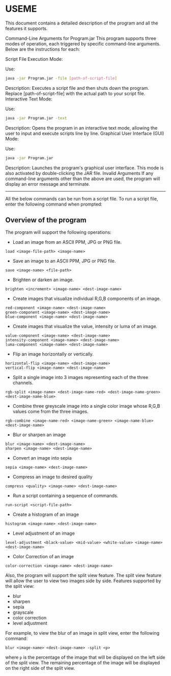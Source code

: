 # USEME

This document contains a detailed description of the program and all the features it supports.


Command-Line Arguments for Program.jar
This program supports three modes of operation, each triggered by specific command-line arguments. Below are the instructions for each:

Script File Execution Mode:

Use: 

```bash
java -jar Program.jar -file [path-of-script-file]
```
Description: Executes a script file and then shuts down the program. Replace [path-of-script-file] with the actual path to your script file.
Interactive Text Mode:

Use: 
```bash
java -jar Program.jar -text
```

Description: Opens the program in an interactive text mode, allowing the user to input and execute scripts line by line.
Graphical User Interface (GUI) Mode:

Use: 
```bash
java -jar Program.jar
```



Description: Launches the program's graphical user interface. This mode is also activated by double-clicking the JAR file.
Invalid Arguments
If any command-line arguments other than the above are used, the program will display an error message and terminate.



---

All the below commands can be run from a script file. To run a script file, enter the following command when prompted:



## Overview of the program

The program will support the following operations:

- Load an image from an ASCII PPM, JPG or PNG file.

```
load <image-file-path> <image-name>
```

- Save an image to an ASCII PPM, JPG or PNG file.

```
save <image-name> <file-path>
```

- Brighten or darken an image.

```
brighten <increment> <image-name> <dest-image-name>
```

- Create images that visualize individual R,G,B components of an image.

```
red-component <image-name> <dest-image-name>
green-component <image-name> <dest-image-name>
blue-component <image-name> <dest-image-name>
```

- Create images that visualize the value, intensity or luma of an image.
```
value-component <image-name> <dest-image-name>
intensity-component <image-name> <dest-image-name>
luma-component <image-name> <dest-image-name>
```

- Flip an image horizontally or vertically.

```
horizontal-flip <image-name> <dest-image-name>
vertical-flip <image-name> <dest-image-name>
```


- Split a single image into 3 images representing each of the three channels.

```
rgb-split <image-name> <dest-image-name-red> <dest-image-name-green> <dest-image-name-blue>
```

- Combine three greyscale image into a single color image whose R,G,B values come from the three images.

```
rgb-combine <image-name-red> <image-name-green> <image-name-blue> <dest-image-name>
```

- Blur or sharpen an image

```
blur <image-name> <dest-image-name>
sharpen <image-name> <dest-image-name>
```

- Convert an image into sepia

```
sepia <image-name> <dest-image-name>
```


- Compress an image to desired quality

```
compress <quality> <image-name> <dest-image-name> 
```

- Run a script containing a sequence of commands.
    
```
run-script <script-file-path>
```
- Create a histogram of an image
    
```
histogram <image-name> <dest-image-name>
```
- Level adjustment of an image

```
level-adjustment <black-value> <mid-value> <white-value> <image-name> <dest-image-name>
```
- Color Correction of an image

```
color-correction <image-name> <dest-image-name>
```

Also, the program will support the split view feature. The split view feature will allow the user to view two images side by side.
Features supported by the split view:
- blur
- sharpen
- sepia
- grayscale
- color correction
- level adjustment

For example, to view the blur of an image in split view, enter the following command:

```
blur <image-name> <dest-image-name> -split <p>
```

where `p` is the percentage of the image that will be displayed on the left side of the split view. The remaining percentage of the image will be displayed on the right side of the split view.
